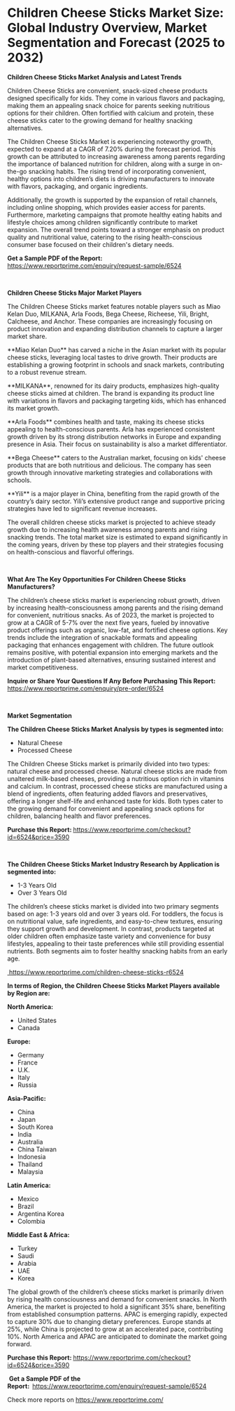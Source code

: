 <p><h1>Children Cheese Sticks Market Size: Global Industry Overview, Market Segmentation and Forecast (2025 to 2032)</h1></p><p><strong>Children Cheese Sticks Market Analysis and Latest Trends</strong></p>
<p><p>Children Cheese Sticks are convenient, snack-sized cheese products designed specifically for kids. They come in various flavors and packaging, making them an appealing snack choice for parents seeking nutritious options for their children. Often fortified with calcium and protein, these cheese sticks cater to the growing demand for healthy snacking alternatives.</p><p>The Children Cheese Sticks Market is experiencing noteworthy growth, expected to expand at a CAGR of 7.20% during the forecast period. This growth can be attributed to increasing awareness among parents regarding the importance of balanced nutrition for children, along with a surge in on-the-go snacking habits. The rising trend of incorporating convenient, healthy options into children’s diets is driving manufacturers to innovate with flavors, packaging, and organic ingredients.</p><p>Additionally, the growth is supported by the expansion of retail channels, including online shopping, which provides easier access for parents. Furthermore, marketing campaigns that promote healthy eating habits and lifestyle choices among children significantly contribute to market expansion. The overall trend points toward a stronger emphasis on product quality and nutritional value, catering to the rising health-conscious consumer base focused on their children's dietary needs.</p></p>
<p><strong>Get a Sample PDF of the Report:&nbsp;</strong> <a href="https://www.reportprime.com/enquiry/request-sample/6524?utm_campaign=2308&utm_medium=2&utm_source=Github&utm_content=ia&utm_term=19032025&utm_id=children-cheese-sticks">https://www.reportprime.com/enquiry/request-sample/6524</a></p>
<p>&nbsp;</p>
<p><strong>Children Cheese Sticks Major Market Players</strong></p>
<p><p>The Children Cheese Sticks market features notable players such as Miao Kelan Duo, MILKANA, Arla Foods, Bega Cheese, Richeese, Yili, Bright, Calcheese, and Anchor. These companies are increasingly focusing on product innovation and expanding distribution channels to capture a larger market share.</p><p>**Miao Kelan Duo** has carved a niche in the Asian market with its popular cheese sticks, leveraging local tastes to drive growth. Their products are establishing a growing footprint in schools and snack markets, contributing to a robust revenue stream.</p><p>**MILKANA**, renowned for its dairy products, emphasizes high-quality cheese sticks aimed at children. The brand is expanding its product line with variations in flavors and packaging targeting kids, which has enhanced its market growth.</p><p>**Arla Foods** combines health and taste, making its cheese sticks appealing to health-conscious parents. Arla has experienced consistent growth driven by its strong distribution networks in Europe and expanding presence in Asia. Their focus on sustainability is also a market differentiator.</p><p>**Bega Cheese** caters to the Australian market, focusing on kids' cheese products that are both nutritious and delicious. The company has seen growth through innovative marketing strategies and collaborations with schools.</p><p>**Yili** is a major player in China, benefiting from the rapid growth of the country’s dairy sector. Yili’s extensive product range and supportive pricing strategies have led to significant revenue increases.</p><p>The overall children cheese sticks market is projected to achieve steady growth due to increasing health awareness among parents and rising snacking trends. The total market size is estimated to expand significantly in the coming years, driven by these top players and their strategies focusing on health-conscious and flavorful offerings.</p></p>
<p>&nbsp;</p>
<p><strong>What Are The Key Opportunities For Children Cheese Sticks Manufacturers?</strong></p>
<p><p>The children’s cheese sticks market is experiencing robust growth, driven by increasing health-consciousness among parents and the rising demand for convenient, nutritious snacks. As of 2023, the market is projected to grow at a CAGR of 5-7% over the next five years, fueled by innovative product offerings such as organic, low-fat, and fortified cheese options. Key trends include the integration of snackable formats and appealing packaging that enhances engagement with children. The future outlook remains positive, with potential expansion into emerging markets and the introduction of plant-based alternatives, ensuring sustained interest and market competitiveness.</p></p>
<p><strong>Inquire or Share Your Questions If Any Before Purchasing This Report:</strong> <a href="https://www.reportprime.com/enquiry/pre-order/6524?utm_campaign=2308&utm_medium=2&utm_source=Github&utm_content=ia&utm_term=19032025&utm_id=children-cheese-sticks">https://www.reportprime.com/enquiry/pre-order/6524</a></p>
<p>&nbsp;</p>
<p><strong>Market Segmentation</strong></p>
<p><strong>The Children Cheese Sticks Market Analysis by types is segmented into:</strong></p>
<p><ul><li>Natural Cheese</li><li>Processed Cheese</li></ul></p>
<p><p>The Children Cheese Sticks market is primarily divided into two types: natural cheese and processed cheese. Natural cheese sticks are made from unaltered milk-based cheeses, providing a nutritious option rich in vitamins and calcium. In contrast, processed cheese sticks are manufactured using a blend of ingredients, often featuring added flavors and preservatives, offering a longer shelf-life and enhanced taste for kids. Both types cater to the growing demand for convenient and appealing snack options for children, balancing health and flavor preferences.</p></p>
<p><strong>Purchase this Report:&nbsp;</strong><a href="https://www.reportprime.com/checkout?id=6524&price=3590&utm_campaign=2308&utm_medium=2&utm_source=Github&utm_content=ia&utm_term=19032025&utm_id=children-cheese-sticks">https://www.reportprime.com/checkout?id=6524&price=3590</a></p>
<p>&nbsp;</p>
<p><strong>The Children Cheese Sticks Market Industry Research by Application is segmented into:</strong></p>
<p><ul><li>1-3 Years Old</li><li>Over 3 Years Old</li></ul></p>
<p><p>The children’s cheese sticks market is divided into two primary segments based on age: 1-3 years old and over 3 years old. For toddlers, the focus is on nutritional value, safe ingredients, and easy-to-chew textures, ensuring they support growth and development. In contrast, products targeted at older children often emphasize taste variety and convenience for busy lifestyles, appealing to their taste preferences while still providing essential nutrients. Both segments aim to foster healthy snacking habits from an early age.</p></p>
<p><a href="https://www.reportprime.com/children-cheese-sticks-r6524?utm_campaign=2308&utm_medium=2&utm_source=Github&utm_content=ia&utm_term=19032025&utm_id=children-cheese-sticks">&nbsp;https://www.reportprime.com/children-cheese-sticks-r6524</a></p>
<p><strong>In terms of Region, the Children Cheese Sticks Market Players available by Region are:</strong></p>
<p>
    <p> <strong> North America: </strong>
        <ul>
            <li>United States</li>
            <li>Canada</li>
        </ul>
        </p> 
    <p> <strong> Europe: </strong>
        <ul>
            <li>Germany</li>
            <li>France</li>
            <li>U.K.</li>
            <li>Italy</li>
            <li>Russia</li>
        </ul>
        </p> 
    <p> <strong> Asia-Pacific: </strong>
        <ul>
            <li>China</li>
            <li>Japan</li>
            <li>South Korea</li>
            <li>India</li>
            <li>Australia</li>
            <li>China Taiwan</li>
            <li>Indonesia</li>
            <li>Thailand</li>
            <li>Malaysia</li>
        </ul>
        </p> 
    <p> <strong> Latin America: </strong>
        <ul>
            <li>Mexico</li>
            <li>Brazil</li>
            <li>Argentina Korea</li>
            <li>Colombia</li>
        </ul>
        </p> 
    <p> <strong> Middle East & Africa: </strong>
        <ul>
            <li>Turkey</li>
            <li>Saudi</li>
            <li>Arabia</li>
            <li>UAE</li>
            <li>Korea</li>
        </ul>
    </p>
    </p>
<p><p>The global growth of the children’s cheese sticks market is primarily driven by rising health consciousness and demand for convenient snacks. In North America, the market is projected to hold a significant 35% share, benefiting from established consumption patterns. APAC is emerging rapidly, expected to capture 30% due to changing dietary preferences. Europe stands at 25%, while China is projected to grow at an accelerated pace, contributing 10%. North America and APAC are anticipated to dominate the market going forward.</p></p>
<p><strong>Purchase this Report: </strong><a href="https://www.reportprime.com/checkout?id=6524&price=3590&utm_campaign=2308&utm_medium=2&utm_source=Github&utm_content=ia&utm_term=19032025&utm_id=children-cheese-sticks">https://www.reportprime.com/checkout?id=6524&price=3590</a></p>
<p>&nbsp;<strong>Get a Sample PDF of the Report:&nbsp;&nbsp;</strong><a href="https://www.reportprime.com/enquiry/request-sample/6524?utm_campaign=2308&utm_medium=2&utm_source=Github&utm_content=ia&utm_term=19032025&utm_id=children-cheese-sticks">https://www.reportprime.com/enquiry/request-sample/6524</a></p>
<p><strong></strong></p>
<p>Check more reports on <a href="https://www.reportprime.com/?utm_campaign=2308&utm_medium=2&utm_source=Github&utm_content=ia&utm_term=19032025&utm_id=children-cheese-sticks">https://www.reportprime.com/</a></p>